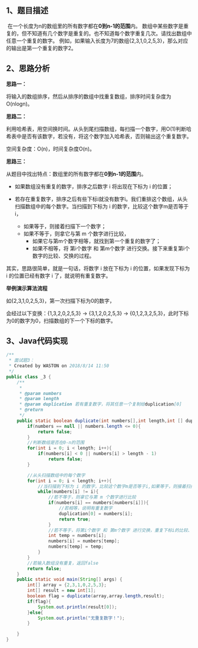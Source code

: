 ## 1、题目描述

​	在一个长度为n的数组里的所有数字都在**0到n-1的范围**内。 数组中某些数字是重复的，但不知道有几个数字是重复的。也不知道每个数字重复几次。请找出数组中任意一个重复的数字。 例如，如果输入长度为7的数组{2,3,1,0,2,5,3}，那么对应的输出是第一个重复的数字2。 

## 2、思路分析

**思路一：**

将输入的数组排序，然后从排序的数组中找重复数组，排序时间复杂度为O(nlogn)。

**思路二：**

利用哈希表，用空间换时间。从头到尾扫描数组，每扫描一个数字，用O(1)判断哈希表中是否有该数字，若没有，将这个数字加入哈希表，否则输出这个重复数字。

空间复杂度：O(n)，时间复杂度O(n)。

**思路三：**

从题目中找出特点：数组里的所有数字都在**0到n-1的范围**内。

- 如果数组没有重复的数字，排序之后数字 i 将出现在下标为 i 的位置；

- 若存在重复数字，排序之后有些下标i就没有数字i。我们重排这个数组，从头扫描数组中的每个数字。当扫描到下标为 i 的数字，比较这个数字m是否等于i，
  - 如果等于，则接着扫描下一个数字；
  - 如果不等于，则拿它与第 m 个数字进行比较，
    - 如果它与第m个数字相等，就找到第一个重复的数字了；
    - 如果不相等，将 第i个数字 和 第m个数字 进行交换。接下来重复第i个数字的比较、交换的过程。

其实，思路很简单，就是一句话，将数字 i 放在下标为 i 的位置，如果发现下标为 i 的位置已经有数字 i 了，就说明有重复数字。 

**举例演示算法流程**

如{2,3,1,0,2,5,3}，第一次扫描下标为0的数字，

会经过以下变换：{1,3,2,0,2,5,3} -> {3,1,2,0,2,5,3} -> {0,1,2,3,2,5,3}，此时下标为0的数字为0，扫描数组的下一个下标的数字。

## 3、Java代码实现

```java
/**
 * 面试题3：
 * Created by WASTON on 2018/8/14 11:50
 */
public class _3 {
    /**
     *
     * @param numbers
     * @param length
     * @param duplication 若有重复数字，将其任意一个复制给duplication[0]
     * @return
     */
    public static boolean duplicate(int numbers[],int length,int [] duplication) {
        if(numbers == null || numbers.length <= 0){
            return false;
        }
        //判断数组是否在0-n的范围
        for(int i = 0; i < length; i++){
            if(numbers[i] < 0 || numbers[i] > length - 1)
                return false;
        }

        //从头扫描数组中的每个数字
        for(int i = 0; i < length; i++){
            //当扫描到下标为 i 的数字，比较这个数字m是否等于i,如果等于，则接着扫描下一个数字
            while(numbers[i] != i){
                //若不等于，则拿它与第 m 个数字进行比较
                if(numbers[i] == numbers[numbers[i]]){
                    //若相等，说明有重复数字
                    duplication[0] = numbers[i];
                    return true;
                }
                //若不等于，将第i个数字 和 第m个数字 进行交换，重复下标i的比较、交换
                int temp = numbers[i];
                numbers[i] = numbers[temp];
                numbers[temp] = temp;
            }
        }
        //若输入数组没有重复，返回false
        return false;
    }
    public static void main(String[] args) {
        int[] array = {2,3,1,0,2,5,3};
        int[] result = new int[1];
        boolean flag = duplicate(array,array.length,result);
        if(flag){
            System.out.println(result[0]);
        }else{
            System.out.println("无重复数字！");
        }

    }
}
```

